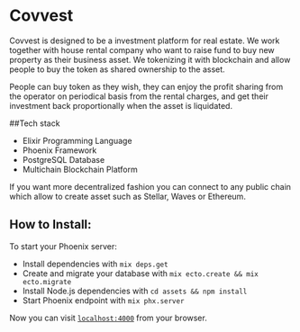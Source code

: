 # Covvest


Covvest is designed to be a investment platform for real estate. We work together with house rental company who want to raise fund to buy new property as their business asset. We tokenizing it with blockchain and allow people to buy the token as shared ownership to the asset. 

People can buy token as they wish, they can enjoy the profit sharing from the operator on periodical basis from the rental charges, and get their investment back proportionally when the asset is liquidated.

##Tech stack
* Elixir Programming Language
* Phoenix Framework
* PostgreSQL Database
* Multichain Blockchain Platform


If you want more decentralized fashion you can connect to any public chain which allow to create asset such as Stellar, Waves or Ethereum.

## How to Install:

To start your Phoenix server:

  * Install dependencies with `mix deps.get`
  * Create and migrate your database with `mix ecto.create && mix ecto.migrate`
  * Install Node.js dependencies with `cd assets && npm install`
  * Start Phoenix endpoint with `mix phx.server`

Now you can visit [`localhost:4000`](http://localhost:4000) from your browser.



